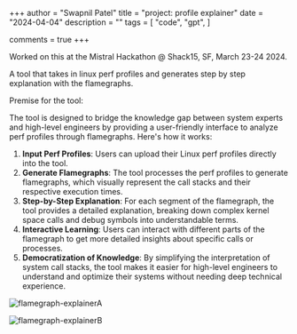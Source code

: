 +++
author = "Swapnil Patel"
title = "project: profile explainer"
date = "2024-04-04"
description = ""
tags = [
"code",
"gpt",
]

comments = true
+++

Worked on this at the Mistral Hackathon @ Shack15, SF, March 23-24 2024.

A tool that takes in linux perf profiles and generates step by step explanation with the flamegraphs.

Premise for the tool:

The tool is designed to bridge the knowledge gap between system experts and high-level engineers by providing a user-friendly interface to analyze perf profiles through flamegraphs. Here's how it works:

1. **Input Perf Profiles**: Users can upload their Linux perf profiles directly into the tool.
2. **Generate Flamegraphs**: The tool processes the perf profiles to generate flamegraphs, which visually represent the call stacks and their respective execution times.
3. **Step-by-Step Explanation**: For each segment of the flamegraph, the tool provides a detailed explanation, breaking down complex kernel space calls and debug symbols into understandable terms.
4. **Interactive Learning**: Users can interact with different parts of the flamegraph to get more detailed insights about specific calls or processes.
5. **Democratization of Knowledge**: By simplifying the interpretation of system call stacks, the tool makes it easier for high-level engineers to understand and optimize their systems without needing deep technical experience.

![flamegraph-explainerA](https://autoscaler.sh/images/flamegraph-explainerA.png)

![flamegraph-explainerB](https://autoscaler.sh/images/flamegraph-explainerB.png)





